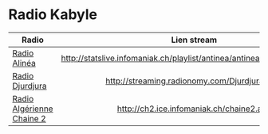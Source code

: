 # Radio Kabyle
| Radio        | Lien stream           | Description  |
|----------|:-------------:|------:|
|[Radio Alinéa](http://www.brtvconnect.com/page/radio.html)  |http://statslive.infomaniak.ch/playlist/antinea/antinea.mp3/playlist.m3u|
| [Radio Djurdjura](http://www.radiodjurdjura.com/) |http://streaming.radionomy.com/Djurdjuraradio| |
|[Radio Algérienne Chaine 2](http://www.algerie-radio.com/radio-chaine-2-en-direct)|http://ch2.ice.infomaniak.ch/chaine2.aac||
